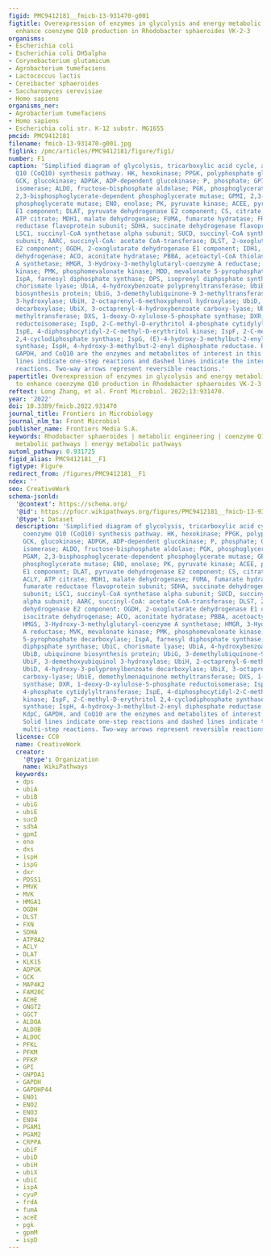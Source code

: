 ```yaml
---
figid: PMC9412181__fmicb-13-931470-g001
figtitle: Overexpression of enzymes in glycolysis and energy metabolic pathways to
  enhance coenzyme Q10 production in Rhodobacter sphaeroides VK-2-3
organisms:
- Escherichia coli
- Escherichia coli DH5alpha
- Corynebacterium glutamicum
- Agrobacterium tumefaciens
- Lactococcus lactis
- Cereibacter sphaeroides
- Saccharomyces cerevisiae
- Homo sapiens
organisms_ner:
- Agrobacterium tumefaciens
- Homo sapiens
- Escherichia coli str. K-12 substr. MG1655
pmcid: PMC9412181
filename: fmicb-13-931470-g001.jpg
figlink: /pmc/articles/PMC9412181/figure/fig1/
number: F1
caption: 'Simplified diagram of glycolysis, tricarboxylic acid cycle, and the coenzyme
  Q10 (CoQ10) synthesis pathway. HK, hexokinase; PPGK, polyphosphate glucokinase;
  GCK, glucokinase; ADPGK, ADP-dependent glucokinase; P, phosphate; GPI, glucose-6-phosphate
  isomerase; ALDO, fructose-bisphosphate aldolase; PGK, phosphoglycerate kinase; PGAM,
  2,3-bisphosphoglycerate-dependent phosphoglycerate mutase; GPMI, 2,3-bisphosphoglycerate-independent
  phosphoglycerate mutase; ENO, enolase; PK, pyruvate kinase; ACEE, pyruvate dehydrogenase
  E1 component; DLAT, pyruvate dehydrogenase E2 component; CS, citrate synthase; ACLY,
  ATP citrate; MDH1, malate dehydrogenase; FUMA, fumarate hydratase; FRDA, fumarate
  reductase flavoprotein subunit; SDHA, succinate dehydrogenase flavoprotein subunit;
  LSC1, succinyl-CoA synthetase alpha subunit; SUCD, succinyl-CoA synthetase alpha
  subunit; AARC, succinyl-CoA: acetate CoA-transferase; DLST, 2-oxoglutarate dehydrogenase
  E2 component; OGDH, 2-oxoglutarate dehydrogenase E1 component; IDH1, isocitrate
  dehydrogenase; ACO, aconitate hydratase; PBBA, acetoactyl-CoA thiolase; HMGS, 3-Hydroxy-3-methylglutaryl-coenzyme
  A synthetase; HMGR, 3-Hydroxy-3-methylglutaryl-coenzyme A reductase; MVK, mevalonate
  kinase; PMK, phosphomevalonate kinase; MDD, mevalonate 5-pyrophosphate decarboxylase;
  IspA, farnesyl diphosphate synthase; DPS, isoprenyl diphpsphate synthase; UbiC,
  chorismate lyase; UbiA, 4-hydroxybenzoate polyprenyltransferase; UbiB, ubiquinone
  biosynthesis protein; UbiG, 3-demethylubiquinone-9 3-methyltransferase; UbiF, 3-demethoxyubiquinol
  3-hydroxylase; UbiH, 2-octaprenyl-6-methoxyphenol hydroxylase; UbiD, 4-hydroxy-3-polyprenylbenzoate
  decarboxylase; UbiX, 3-octaprenyl-4-hydroxybenzoate carboxy-lyase; UbiE, demethylmenaquinone
  methyltransferase; DXS, 1-deoxy-D-xylulose-5-phosphate synthase; DXR, 1-deoxy-D-xylulose-5-phosphate
  reductoisomerase; IspD, 2-C-methyl-D-erythritol 4-phosphate cytidylyltransferase;
  IspE, 4-diphosphocytidyl-2-C-methyl-D-erythritol kinase; IspF, 2-C-methyl-D-erythritol
  2,4-cyclodiphosphate synthase; IspG, (E)-4-hydroxy-3-methylbut-2-enyl-diphosphate
  synthase; IspH, 4-hydroxy-3-methylbut-2-enyl diphosphate reductase. PFK, PKAC, KdpC,
  GAPDH, and CoQ10 are the enzymes and metabolites of interest in this study. Solid
  lines indicate one-step reactions and dashed lines indicate the intermediate multi-step
  reactions. Two-way arrows represent reversible reactions.'
papertitle: Overexpression of enzymes in glycolysis and energy metabolic pathways
  to enhance coenzyme Q10 production in Rhodobacter sphaeroides VK-2-3.
reftext: Long Zhang, et al. Front Microbiol. 2022;13:931470.
year: '2022'
doi: 10.3389/fmicb.2022.931470
journal_title: Frontiers in Microbiology
journal_nlm_ta: Front Microbiol
publisher_name: Frontiers Media S.A.
keywords: Rhodobacter sphaeroides | metabolic engineering | coenzyme Q10 | glycolysis
  metabolic pathways | energy metabolic pathways
automl_pathway: 0.931725
figid_alias: PMC9412181__F1
figtype: Figure
redirect_from: /figures/PMC9412181__F1
ndex: ''
seo: CreativeWork
schema-jsonld:
  '@context': https://schema.org/
  '@id': https://pfocr.wikipathways.org/figures/PMC9412181__fmicb-13-931470-g001.html
  '@type': Dataset
  description: 'Simplified diagram of glycolysis, tricarboxylic acid cycle, and the
    coenzyme Q10 (CoQ10) synthesis pathway. HK, hexokinase; PPGK, polyphosphate glucokinase;
    GCK, glucokinase; ADPGK, ADP-dependent glucokinase; P, phosphate; GPI, glucose-6-phosphate
    isomerase; ALDO, fructose-bisphosphate aldolase; PGK, phosphoglycerate kinase;
    PGAM, 2,3-bisphosphoglycerate-dependent phosphoglycerate mutase; GPMI, 2,3-bisphosphoglycerate-independent
    phosphoglycerate mutase; ENO, enolase; PK, pyruvate kinase; ACEE, pyruvate dehydrogenase
    E1 component; DLAT, pyruvate dehydrogenase E2 component; CS, citrate synthase;
    ACLY, ATP citrate; MDH1, malate dehydrogenase; FUMA, fumarate hydratase; FRDA,
    fumarate reductase flavoprotein subunit; SDHA, succinate dehydrogenase flavoprotein
    subunit; LSC1, succinyl-CoA synthetase alpha subunit; SUCD, succinyl-CoA synthetase
    alpha subunit; AARC, succinyl-CoA: acetate CoA-transferase; DLST, 2-oxoglutarate
    dehydrogenase E2 component; OGDH, 2-oxoglutarate dehydrogenase E1 component; IDH1,
    isocitrate dehydrogenase; ACO, aconitate hydratase; PBBA, acetoactyl-CoA thiolase;
    HMGS, 3-Hydroxy-3-methylglutaryl-coenzyme A synthetase; HMGR, 3-Hydroxy-3-methylglutaryl-coenzyme
    A reductase; MVK, mevalonate kinase; PMK, phosphomevalonate kinase; MDD, mevalonate
    5-pyrophosphate decarboxylase; IspA, farnesyl diphosphate synthase; DPS, isoprenyl
    diphpsphate synthase; UbiC, chorismate lyase; UbiA, 4-hydroxybenzoate polyprenyltransferase;
    UbiB, ubiquinone biosynthesis protein; UbiG, 3-demethylubiquinone-9 3-methyltransferase;
    UbiF, 3-demethoxyubiquinol 3-hydroxylase; UbiH, 2-octaprenyl-6-methoxyphenol hydroxylase;
    UbiD, 4-hydroxy-3-polyprenylbenzoate decarboxylase; UbiX, 3-octaprenyl-4-hydroxybenzoate
    carboxy-lyase; UbiE, demethylmenaquinone methyltransferase; DXS, 1-deoxy-D-xylulose-5-phosphate
    synthase; DXR, 1-deoxy-D-xylulose-5-phosphate reductoisomerase; IspD, 2-C-methyl-D-erythritol
    4-phosphate cytidylyltransferase; IspE, 4-diphosphocytidyl-2-C-methyl-D-erythritol
    kinase; IspF, 2-C-methyl-D-erythritol 2,4-cyclodiphosphate synthase; IspG, (E)-4-hydroxy-3-methylbut-2-enyl-diphosphate
    synthase; IspH, 4-hydroxy-3-methylbut-2-enyl diphosphate reductase. PFK, PKAC,
    KdpC, GAPDH, and CoQ10 are the enzymes and metabolites of interest in this study.
    Solid lines indicate one-step reactions and dashed lines indicate the intermediate
    multi-step reactions. Two-way arrows represent reversible reactions.'
  license: CC0
  name: CreativeWork
  creator:
    '@type': Organization
    name: WikiPathways
  keywords:
  - dps
  - ubiA
  - ubiB
  - ubiG
  - ubiE
  - sucD
  - sdhA
  - gpmI
  - eno
  - dxs
  - ispH
  - ispG
  - dxr
  - PDSS1
  - PMVK
  - MVK
  - HMGA1
  - OGDH
  - DLST
  - FXN
  - SDHA
  - ATP8A2
  - ACLY
  - DLAT
  - KLK15
  - ADPGK
  - GCK
  - MAP4K2
  - FAM20C
  - ACHE
  - GNGT2
  - GGCT
  - ALDOA
  - ALDOB
  - ALDOC
  - PFKL
  - PFKM
  - PFKP
  - GPI
  - GNPDA1
  - GAPDH
  - GAPDHP44
  - ENO1
  - ENO2
  - ENO3
  - ENO4
  - PGAM1
  - PGAM2
  - CRPPA
  - ubiF
  - ubiD
  - ubiH
  - ubiX
  - ubiC
  - ispA
  - cyuP
  - frdA
  - fumA
  - aceE
  - pgk
  - gpmM
  - ispD
---
```

